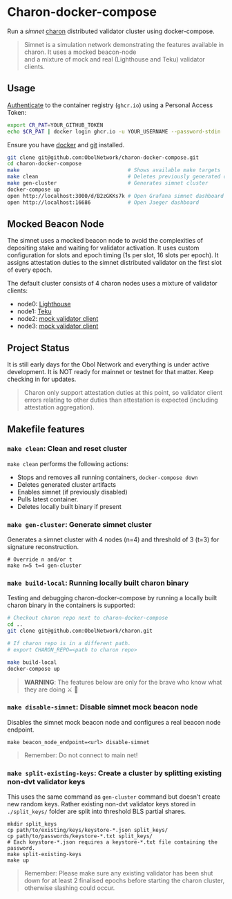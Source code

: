 # Charon-docker-compose

Run a *simnet* [charon](https://github.com/ObolNetwork/charon) distributed validator cluster using docker-compose.

> Simnet is a simulation network demonstrating the features available in charon. It uses a mocked beacon-node  
> and a mixture of mock and real (Lighthouse and Teku) validator clients.

## Usage
[Authenticate](https://docs.github.com/en/packages/working-with-a-github-packages-registry/working-with-the-container-registry#authenticating-to-the-container-registry) to the container registry (`ghcr.io`) using a Personal Access Token:

```sh
export CR_PAT=YOUR_GITHUB_TOKEN
echo $CR_PAT | docker login ghcr.io -u YOUR_USERNAME --password-stdin
```
Ensure you have [docker](https://docs.docker.com/engine/install/) and [git](https://git-scm.com/downloads) installed.

```sh
git clone git@github.com:ObolNetwork/charon-docker-compose.git
cd charon-docker-compose
make                                   # Shows available make targets
make clean                             # Deletes previously generated cluster
make gen-cluster                       # Generates simnet cluster
docker-compose up
open http://localhost:3000/d/B2zGKKs7k # Open Grafana simnet dashboard
open http://localhost:16686            # Open Jaeger dashboard
```

## Mocked Beacon Node

The simnet uses a mocked beacon node to avoid the complexities of depositing stake and waiting for validator activation.
It uses custom configuration for slots and epoch timing (1s per slot, 16 slots per epoch). It assigns attestation duties to the simnet 
distributed validator on the first slot of every epoch.

The default cluster consists of 4 charon nodes uses a mixture of validator clients:
- node0: [Lighthouse](https://github.com/sigp/lighthouse)
- node1: [Teku](https://github.com/ConsenSys/teku)
- node2: [mock validator client](https://github.com/ObolNetwork/charon/tree/main/testutil/validatormock)
- node3: [mock validator client](https://github.com/ObolNetwork/charon/tree/main/testutil/validatormock)

## Project Status

It is still early days for the Obol Network and everything is under active development. 
It is NOT ready for mainnet or testnet for that matter. 
Keep checking in for updates.

> Charon only support attestation duties at this point, so validator client errors relating to 
> other duties than attestation is expected (including attestation aggregation). 

## Makefile features

### `make clean`: Clean and reset cluster

`make clean` performs the following actions:
- Stops and removes all running containers, `docker-compose down` 
- Deletes generated cluster artifacts
- Enables simnet (if previously disabled)
- Pulls latest container.
- Deletes locally built binary if present

### `make gen-cluster`: Generate simnet cluster

Generates a simnet cluster with 4 nodes (n=4) and threshold of 3 (t=3) for signature reconstruction.

```
# Override n and/or t
make n=5 t=4 gen-cluster
```

### `make build-local`: Running locally built charon binary 

Testing and debugging charon-docker-compose by running a locally built charon binary in the containers is supported: 
```sh
# Checkout charon repo next to charon-docker-compose
cd ..
git clone git@github.com:ObolNetwork/charon.git

# If charon repo is in a different path.
# export CHARON_REPO=<path to charon repo>  

make build-local
docker-compose up
```

>  **WARNING**: The features below are only for the brave who know what they are doing ⚔️ 🐉

### `make disable-simnet`: Disable simnet mock beacon node

Disables the simnet mock beacon node and configures a real beacon node endpoint.

```
make beacon_node_endpoint=<url> disable-simnet
```


> Remember: Do not connect to main net! 

### `make split-existing-keys`: Create a cluster by splitting existing non-dvt validator keys

This uses the same command as `gen-cluster` command but doesn't create new random keys. 
Rather existing non-dvt validator keys stored in `./split_keys/` folder are split into threshold BLS partial shares.

```
mkdir split_keys
cp path/to/existing/keys/keystore-*.json split_keys/
cp path/to/passwords/keystore-*.txt split_keys/
# Each keystore-*.json requires a keystore-*.txt file containing the password.
make split-existing-keys
make up
```

> Remember: Please make sure any existing validator has been shut down for
> at least 2 finalised epochs before starting the charon cluster,
> otherwise slashing could occur.
